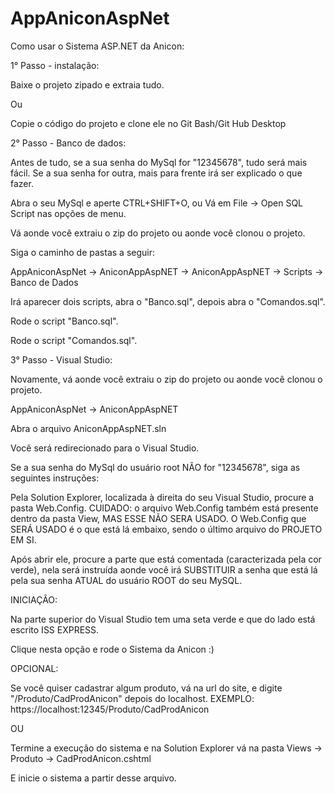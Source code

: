 # AppAniconAspNet
Como usar o Sistema ASP.NET da Anicon:

1° Passo - instalação:

Baixe o projeto zipado e extraia tudo.

Ou

Copie o código do projeto e clone ele no Git Bash/Git Hub Desktop


2° Passo - Banco de dados:

Antes de tudo, se a sua senha do MySql for "12345678", tudo será mais fácil.
Se a sua senha for outra, mais para frente irá ser explicado o que fazer.

Abra o seu MySql e aperte CTRL+SHIFT+O, ou Vá em File -> Open SQL Script nas opções de menu.

Vá aonde você extraiu o zip do projeto ou aonde você clonou o projeto.

Siga o caminho de pastas a seguir:


AppAniconAspNet -> AniconAppAspNET -> AniconAppAspNET -> Scripts -> Banco de Dados

Irá aparecer dois scripts, abra o "Banco.sql", depois abra o "Comandos.sql".

Rode o script "Banco.sql".

Rode o script "Comandos.sql".


3° Passo - Visual Studio:

Novamente, vá aonde você extraiu o zip do projeto ou aonde você clonou o projeto.

AppAniconAspNet -> AniconAppAspNET

Abra o arquivo AniconAppAspNET.sln

Você será redirecionado para o Visual Studio.

Se a sua senha do MySql do usuário root NÃO for "12345678", siga as seguintes instruções:

Pela Solution Explorer, localizada à direita do seu Visual Studio, procure a pasta Web.Config.
CUIDADO: o arquivo Web.Config também está presente dentro da pasta View, MAS ESSE NÃO SERA USADO.
O Web.Config que SERÁ USADO é o que está lá embaixo, sendo o último arquivo do PROJETO EM SI.

Após abrir ele, procure a parte que está comentada (caracterizada pela cor verde), nela será
instruída aonde você irá SUBSTITUIR a senha que está lá pela sua senha ATUAL do usuário ROOT do 
seu MySQL.


INICIAÇÃO:

Na parte superior do Visual Studio tem uma seta verde e que do lado está escrito ISS EXPRESS.

Clique nesta opção e rode o Sistema da Anicon :)


OPCIONAL:

Se você quiser cadastrar algum produto, vá na url do site, e digite "/Produto/CadProdAnicon" 
depois do localhost. EXEMPLO: https://localhost:12345/Produto/CadProdAnicon

OU

Termine a execução do sistema e na Solution Explorer vá na pasta Views -> Produto -> 
CadProdAnicon.cshtml

E inicie o sistema a partir desse arquivo.


